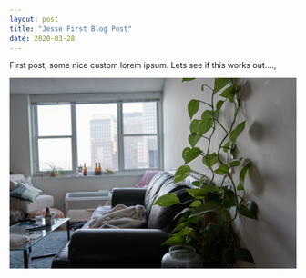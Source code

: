 ```yaml
---
layout: post
title: "Jesse First Blog Post"
date: 2020-03-28
---
```


First post, some nice custom lorem ipsum. Lets see if this works out...., 

![here is a nice photo of where I am working/living for the past 3 weeks](res/Pathos.jpg)
